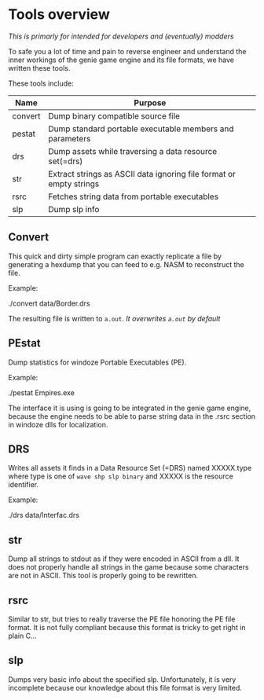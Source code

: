 # Tools overview

*This is primarly for intended for developers and (eventually) modders*

To safe you a lot of time and pain to reverse engineer and understand the inner
workings of the genie game engine and its file formats, we have written these
tools.

These tools include:

Name    | Purpose
--------|-------------------------------------------------------------------
convert | Dump binary compatible source file
pestat  | Dump standard portable executable members and parameters
drs     | Dump assets while traversing a data resource set(=drs)
str     | Extract strings as ASCII data ignoring file format or empty strings
rsrc    | Fetches string data from portable executables
slp     | Dump slp info

## Convert

This quick and dirty simple program can exactly replicate a file by generating a
hexdump that you can feed to e.g. NASM to reconstruct the file.

Example:

  ./convert data/Border.drs

The resulting file is written to ``a.out``. *It overwrites ``a.out`` by default*

## PEstat

Dump statistics for windoze Portable Executables (PE).

Example:

  ./pestat Empires.exe

The interface it is using is going to be integrated in the genie game engine,
because the engine needs to be able to parse string data in the .rsrc section in
windoze dlls for localization.

## DRS

Writes all assets it finds in a Data Resource Set (=DRS) named XXXXX.type where
type is one of ``wave shp slp binary`` and XXXXX is the resource identifier.

Example:

  ./drs data/Interfac.drs

## str

Dump all strings to stdout as if they were encoded in ASCII from a dll. It does
not properly handle all strings in the game because some characters are not in
ASCII. This tool is properly going to be rewritten.

## rsrc

Similar to str, but tries to really traverse the PE file honoring the PE file
format. It is not fully compliant because this format is tricky to get right in
plain C...

## slp

Dumps very basic info about the specified slp. Unfortunately, it is very
incomplete because our knowledge about this file format is very limited.
